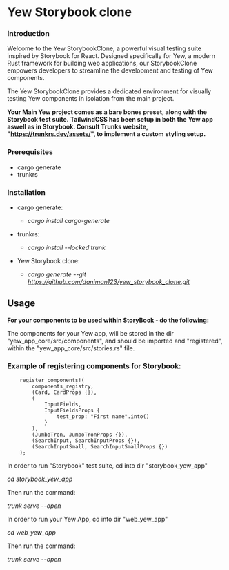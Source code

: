 ﻿# Yew Storybook clone

### Introduction

Welcome to the Yew StorybookClone, a powerful visual testing suite inspired by Storybook for React. Designed specifically for Yew, a modern Rust framework for building web applications, our StorybookClone empowers developers to streamline the development and testing of Yew components.

The Yew StorybookClone provides a dedicated environment for visually testing Yew components in isolation from the main project.

**Your Main Yew project comes as a bare bones preset, along with the Storybook test suite.**
**TailwindCSS has been setup in both the Yew app aswell as in Storybook. Consult Trunks website, "https://trunkrs.dev/assets/", to implement a custom styling setup.**



### Prerequisites

- cargo generate
- trunkrs

### Installation

- cargo generate:

  - _cargo install cargo-generate_

- trunkrs:

  - _cargo install --locked trunk_

- Yew Storybook clone:
  - _cargo generate --git https://github.com/daniman123/yew_storybook_clone.git_

## Usage

**For your components to be used within StoryBook - do the following:**

The components for your Yew app, will be stored in the dir "yew_app_core/src/components", and should be imported and "registered", within the "yew_app_core/src/stories.rs" file. 

### Example of registering components for Storybook:
```
    register_components!(
        components_registry,
        (Card, CardProps {}),
        (
            InputFields,
            InputFieldsProps {
                test_prop: "First name".into()
            }
        ),
        (JumboTron, JumboTronProps {}),
        (SearchInput, SearchInputProps {}),
        (SearchInputSmall, SearchInputSmallProps {})
    );

```

In order to run "Storybook" test suite, cd into dir "storybook_yew_app"

_cd storybook_yew_app_

Then run the command:

_trunk serve --open_

In order to run your Yew App, cd into dir "web_yew_app"

_cd web_yew_app_

Then run the command:

_trunk serve --open_

